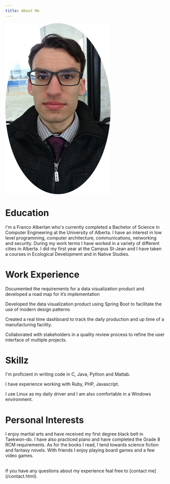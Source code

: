 ```yaml
---
title: About Me
---
```


![Dannick Pomerleau](/images/selfie.png)

# Education
I'm a Franco Albertan who's currently completed
 a Bachelor of Science in Computer Engineering at the University of Alberta. 
I have an interest in low level programming, computer architecture, 
communications, networking and security. During my work terms I have
worked in a variety of different cities in Alberta.
I did my first year at the Campus St-Jean and I have taken 
a courses in Ecological Development and in Native Studies.

# Work Experience
Documented the requirements for a data visualization 
product and developed a road map for it’s implementation

Developed the data visualization product using 
Spring Boot to facilitate the use of modern design patterns

Created a real time dashboard to track the daily 
production and up time of a manufacturing facility.

Collaborated with stakeholders in a quality review process to refine the user interface of multiple projects.

# Skillz
I'm proficient in writing code in C, Java, Python and Matlab.

I have experience working with Ruby, PHP, Javascript.

I use Linux as my daily driver and I am also comfortable in a Windows environment.

# Personal Interests
I enjoy martial arts and have received my first degree black belt in Taekwon-do.
I have also practiced piano and have completed the Grade 8 RCM requirements.
As for the books I read, I tend towards science fiction and fantasy novels.
With friends I enjoy playing board games and a few video games.

<br>
If you have any questions about my experience feal free to [contact me](/contact.html).
